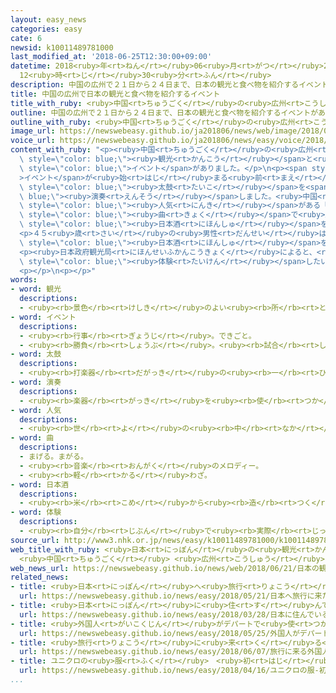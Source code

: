 ```yaml
---
layout: easy_news
categories: easy
cate: 6
newsid: k10011489781000
last_modified_at: '2018-06-25T12:30:00+09:00'
datetime: 2018<ruby>年<rt>ねん</rt></ruby>06<ruby>月<rt>がつ</rt></ruby>25<ruby>日<rt>にち</rt></ruby>
  12<ruby>時<rt>じ</rt></ruby>30<ruby>分<rt>ふん</rt></ruby>
description: 中国の広州で２１日から２４日まで、日本の観光と食べ物を紹介するイベントがありました。
title: 中国の広州で日本の観光と食べ物を紹介するイベント
title_with_ruby: <ruby>中国<rt>ちゅうごく</rt></ruby>の<ruby>広州<rt>こうしゅう</rt></ruby>で<ruby>日本<rt>にっぽん</rt></ruby>の<ruby>観光<rt>かんこう</rt></ruby>と<ruby>食<rt>た</rt></ruby>べ<ruby>物<rt>もの</rt></ruby>を<ruby>紹介<rt>しょうかい</rt></ruby>するイベント
outline: 中国の広州で２１日から２４日まで、日本の観光と食べ物を紹介するイベントがありました。
outline_with_ruby: <ruby>中国<rt>ちゅうごく</rt></ruby>の<ruby>広州<rt>こうしゅう</rt></ruby>で２１<ruby>日<rt>にち</rt></ruby>から<ruby>２４日<rt>にじゅうよっか</rt></ruby>まで、<ruby>日本<rt>にっぽん</rt></ruby>の<ruby>観光<rt>かんこう</rt></ruby>と<ruby>食<rt>た</rt></ruby>べ<ruby>物<rt>もの</rt></ruby>を<ruby>紹介<rt>しょうかい</rt></ruby>するイベントがありました。
image_url: https://newswebeasy.github.io/ja201806/news/web/image/2018/06/21/K10011489781_1806211906_1806212038_01_02.jpg
voice_url: https://newswebeasy.github.io/ja201806/news/easy/voice/2018/06/25/k10011489781000.mp4
content_with_ruby: "<p><ruby>中国<rt>ちゅうごく</rt></ruby>の<ruby>広州<rt>こうしゅう</rt></ruby>で２１<ruby>日<rt>にち</rt></ruby>から<ruby>２４日<rt>にじゅうよっか</rt></ruby>まで、<ruby>日本<rt>にっぽん</rt></ruby>の<span\
  \ style=\"color: blue;\"><ruby>観光<rt>かんこう</rt></ruby></span>と<ruby>食<rt>た</rt></ruby>べ<ruby>物<rt>もの</rt></ruby>を<ruby>紹介<rt>しょうかい</rt></ruby>する<span\
  \ style=\"color: blue;\">イベント</span>がありました。</p>\n<p><span style=\"color: blue;\"\
  >イベント</span>が<ruby>始<rt>はじ</rt></ruby>まる<ruby>前<rt>まえ</rt></ruby>の<ruby>式<rt>しき</rt></ruby>では、<ruby>中国<rt>ちゅうごく</rt></ruby>の<ruby>人<rt>ひと</rt></ruby>たちが<ruby>日本<rt>にっぽん</rt></ruby>の<span\
  \ style=\"color: blue;\"><ruby>太鼓<rt>たいこ</rt></ruby></span>を<span style=\"color:\
  \ blue;\"><ruby>演奏<rt>えんそう</rt></ruby></span>しました。<ruby>中国<rt>ちゅうごく</rt></ruby>でも<span\
  \ style=\"color: blue;\"><ruby>人気<rt>にんき</rt></ruby></span>がある「<ruby>北国<rt>きたぐに</rt></ruby>の<ruby>春<rt>はる</rt></ruby>」という<ruby>日本<rt>にっぽん</rt></ruby>の<span\
  \ style=\"color: blue;\"><ruby>曲<rt>きょく</rt></ruby></span>で<ruby>踊<rt>おど</rt></ruby>りを<ruby>見<rt>み</rt></ruby>せる<ruby>人<rt>ひと</rt></ruby>もいました。<ruby>会場<rt>かいじょう</rt></ruby>には、<ruby>大勢<rt>おおぜい</rt></ruby>の<ruby>人<rt>ひと</rt></ruby>が<ruby>集<rt>あつ</rt></ruby>まって<span\
  \ style=\"color: blue;\"><ruby>日本酒<rt>にほんしゅ</rt></ruby></span>を<ruby>飲<rt>の</rt></ruby>んだり、<ruby>着物<rt>きもの</rt></ruby>を<ruby>着<rt>き</rt></ruby>て<ruby>写真<rt>しゃしん</rt></ruby>を<ruby>撮<rt>と</rt></ruby>ったりしていました。</p>\n\
  <p>４５<ruby>歳<rt>さい</rt></ruby>の<ruby>男性<rt>だんせい</rt></ruby>は「<ruby>日本<rt>にっぽん</rt></ruby>に<ruby>行<rt>い</rt></ruby>っておいしい<ruby>食<rt>た</rt></ruby>べ<ruby>物<rt>もの</rt></ruby>や<span\
  \ style=\"color: blue;\"><ruby>日本酒<rt>にほんしゅ</rt></ruby></span>を<ruby>楽<rt>たの</rt></ruby>しみたいです」と<ruby>話<rt>はな</rt></ruby>していました。</p>\n\
  <p><ruby>日本政府観光局<rt>にほんせいふかんこうきょく</rt></ruby>によると、<ruby>今年<rt>ことし</rt></ruby>１<ruby>月<rt>がつ</rt></ruby>から５<ruby>月<rt>がつ</rt></ruby>までに<ruby>中国<rt>ちゅうごく</rt></ruby>から３２９<ruby>万<rt>まん</rt></ruby><ruby>人<rt>にん</rt></ruby><ruby>以上<rt>いじょう</rt></ruby>の<ruby>人<rt>ひと</rt></ruby>が<ruby>日本<rt>にっぽん</rt></ruby>に<ruby>旅行<rt>りょこう</rt></ruby>に<ruby>来<rt>き</rt></ruby>ました。<ruby>最近<rt>さいきん</rt></ruby>は、<ruby>買<rt>か</rt></ruby>い<ruby>物<rt>もの</rt></ruby>だけではなくて、<ruby>日本<rt>にっぽん</rt></ruby>の<ruby>文化<rt>ぶんか</rt></ruby>を<span\
  \ style=\"color: blue;\"><ruby>体験<rt>たいけん</rt></ruby></span>したいと<ruby>言<rt>い</rt></ruby>う<ruby>人<rt>ひと</rt></ruby>が<ruby>増<rt>ふ</rt></ruby>えています。</p>\n\
  <p></p>\n<p></p>"
words:
- word: 観光
  descriptions:
  - <ruby><rb>景色</rb><rt>けしき</rt></ruby>のよい<ruby><rb>所</rb><rt>ところ</rt></ruby>や<ruby><rb>名所</rb><rt>めいしょ</rt></ruby>などを<ruby><rb>見物</rb><rt>けんぶつ</rt></ruby>して<ruby><rb>回</rb><rt>まわ</rt></ruby>ること。
- word: イベント
  descriptions:
  - <ruby><rb>行事</rb><rt>ぎょうじ</rt></ruby>。できごと。
  - <ruby><rb>勝負</rb><rt>しょうぶ</rt></ruby>。<ruby><rb>試合</rb><rt>しあい</rt></ruby>。
- word: 太鼓
  descriptions:
  - <ruby><rb>打楽器</rb><rt>だがっき</rt></ruby>の<ruby><rb>一</rb><rt>ひと</rt></ruby>つ。<ruby><rb>木</rb><rt>き</rt></ruby>や<ruby><rb>金属</rb><rt>きんぞく</rt></ruby>で<ruby><rb>作</rb><rt>つく</rt></ruby>った<ruby><rb>胴</rb><rt>どう</rt></ruby>に<ruby><rb>皮</rb><rt>かわ</rt></ruby>を<ruby><rb>張</rb><rt>は</rt></ruby>り、ばちで<ruby><rb>打</rb><rt>う</rt></ruby>ち<ruby><rb>鳴</rb><rt>な</rt></ruby>らすもの。
- word: 演奏
  descriptions:
  - <ruby><rb>楽器</rb><rt>がっき</rt></ruby>を<ruby><rb>使</rb><rt>つか</rt></ruby>って、<ruby><rb>音楽</rb><rt>おんがく</rt></ruby>をかなでること。
- word: 人気
  descriptions:
  - <ruby><rb>世</rb><rt>よ</rt></ruby>の<ruby><rb>中</rb><rt>なか</rt></ruby>の<ruby><rb>人</rb><rt>ひと</rt></ruby>たちのよい<ruby><rb>評判</rb><rt>ひょうばん</rt></ruby>。
- word: 曲
  descriptions:
  - まげる。まがる。
  - <ruby><rb>音楽</rb><rt>おんがく</rt></ruby>のメロディー。
  - <ruby><rb>軽</rb><rt>かる</rt></ruby>わざ。
- word: 日本酒
  descriptions:
  - <ruby><rb>米</rb><rt>こめ</rt></ruby>から<ruby><rb>造</rb><rt>つく</rt></ruby>る、<ruby><rb>日本特有</rb><rt>にっぽんとくゆう</rt></ruby>の<ruby><rb>酒</rb><rt>さけ</rt></ruby>。<ruby><rb>清酒</rb><rt>せいしゅ</rt></ruby>。
- word: 体験
  descriptions:
  - <ruby><rb>自分</rb><rt>じぶん</rt></ruby>で<ruby><rb>実際</rb><rt>じっさい</rt></ruby>にやってみること。また、やってみたこと。
source_url: http://www3.nhk.or.jp/news/easy/k10011489781000/k10011489781000.html
web_title_with_ruby: <ruby>日本<rt>にっぽん</rt></ruby>の<ruby>観光<rt>かんこう</rt></ruby>や<ruby>食<rt>しょく</rt></ruby>を<ruby>テーマ<rt>てーま</rt></ruby>にした<ruby>催<rt>もよお</rt></ruby>し
  <ruby>中国<rt>ちゅうごく</rt></ruby> <ruby>広州<rt>こうしゅう</rt></ruby>
web_news_url: https://newswebeasy.github.io/news/web/2018/06/21/日本の観光や食をテーマにした催し-中国-広州
related_news:
- title: <ruby>日本<rt>にっぽん</rt></ruby>へ<ruby>旅行<rt>りょこう</rt></ruby>に<ruby>来<rt>き</rt></ruby>た<ruby>外国人<rt>がいこくじん</rt></ruby>が<ruby>最<rt>もっと</rt></ruby>も<ruby>早<rt>はや</rt></ruby>く１０００<ruby>万<rt>まん</rt></ruby><ruby>人<rt>にん</rt></ruby>になる
  url: https://newswebeasy.github.io/news/easy/2018/05/21/日本へ旅行に来た外国人が最も早く1000万人になる
- title: <ruby>日本<rt>にっぽん</rt></ruby>に<ruby>住<rt>す</rt></ruby>んでいる<ruby>外国人<rt>がいこくじん</rt></ruby>は２５６<ruby>万<rt>まん</rt></ruby><ruby>人<rt>にん</rt></ruby>　<ruby>今<rt>いま</rt></ruby>までで<ruby>最<rt>もっと</rt></ruby>も<ruby>多<rt>おお</rt></ruby>い
  url: https://newswebeasy.github.io/news/easy/2018/03/28/日本に住んでいる外国人は256万人-今までで最も多い
- title: <ruby>外国人<rt>がいこくじん</rt></ruby>がデパートで<ruby>使<rt>つか</rt></ruby>ったお<ruby>金<rt>かね</rt></ruby>が<ruby>今<rt>いま</rt></ruby>まででいちばん<ruby>多<rt>おお</rt></ruby>くなる
  url: https://newswebeasy.github.io/news/easy/2018/05/25/外国人がデパートで使ったお金が今まででいちばん多くなる
- title: <ruby>旅行<rt>りょこう</rt></ruby>に<ruby>来<rt>く</rt></ruby>る<ruby>外国人<rt>がいこくじん</rt></ruby>を<ruby>増<rt>ふ</rt></ruby>やす　マナーの<ruby>問題<rt>もんだい</rt></ruby>も<ruby>考<rt>かんが</rt></ruby>える<ruby>必要<rt>ひつよう</rt></ruby>がある
  url: https://newswebeasy.github.io/news/easy/2018/06/07/旅行に来る外国人を増やす-マナーの問題も考える必要がある
- title: ユニクロの<ruby>服<rt>ふく</rt></ruby>　<ruby>初<rt>はじ</rt></ruby>めて<ruby>日本<rt>にっぽん</rt></ruby>より<ruby>外国<rt>がいこく</rt></ruby>でたくさん<ruby>売<rt>う</rt></ruby>れた
  url: https://newswebeasy.github.io/news/easy/2018/04/16/ユニクロの服-初めて日本より外国でたくさん売れた
...
```

